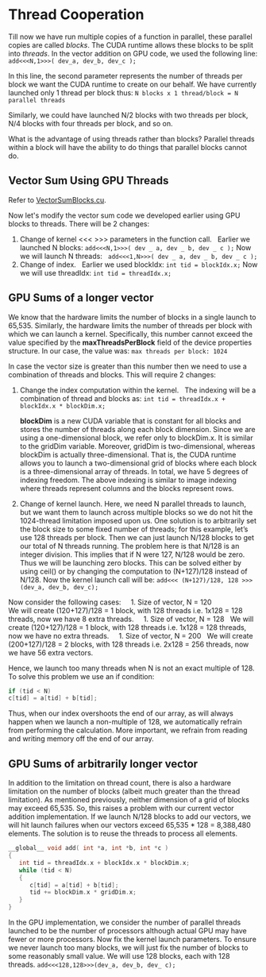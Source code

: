 # Thread Cooperation

Till now we have run multiple copies of a function in parallel, these parallel copies are called *blocks*. The CUDA runtime allows these blocks to be split into *threads*. In the vector addition on GPU code, we used the following line:
`add<<<N,1>>>( dev_a, dev_b, dev_c );`

In this line, the second parameter represents the number of threads per block we want the CUDA runtime to create on our behalf. We have currently launched only 1 thread per block thus:
`N blocks x 1 thread/block = N parallel threads`

Similarly, we could have launched N/2 blocks with two threads per block, N/4 blocks with four threads per block, and so on. 

What is the advantage of using threads rather than blocks?
Parallel threads within a block will have the ability to do things that parallel blocks cannot do.


## Vector Sum Using GPU Threads

Refer to [VectorSumBlocks.cu](Programs/Chapter5/VectorSumBlocks.cu).

Now let's modify the vector sum code we developed earlier using GPU blocks to threads. There will be 2 changes:
1. Change of kernel <<< >>> parameters in the function call.  
   Earlier we launched N blocks:
   `add<<<N,1>>>( dev _ a, dev _ b, dev _ c );`
   Now we will launch N threads:   
   `add<<<1,N>>>( dev _ a, dev _ b, dev _ c );`
1. Change of index.  
   Earlier we used blockIdx:
   `int tid = blockIdx.x;`
   Now we will use threadIdx:
   `int tid = threadIdx.x;`

## GPU Sums of a longer vector

We know that the hardware limits the number of blocks in a single launch to 65,535. Similarly, the hardware limits the number of threads per block with which we can launch a kernel. Specifically, this number cannot exceed the value specified by the **maxThreadsPerBlock** field of the device properties structure. In our case, the value was:
`max threads per block: 1024`

In case the vector size is greater than this number then we need to use a combination of threads and blocks. This will require 2 changes:  
1. Change the index computation within the kernel.  
   The indexing will be a combination of thread and blocks as:
   `int tid = threadIdx.x + blockIdx.x * blockDim.x;`

   **blockDim** is a new CUDA variable that is constant for all blocks and stores the number of threads along each block dimension. Since we are using a one-dimensional block, we refer only to blockDim.x. It is similar to the gridDim variable. Moreover, gridDim is two-dimensional, whereas blockDim is actually three-dimensional. That is, the CUDA runtime allows you to launch a two-dimensional grid of blocks where each block is a three-dimensional array of threads. In total, we have 5 degrees of indexing freedom.
   The above indexing is similar to image indexing where threads represent columns and the blocks represent rows.
2. Change of kernel launch.
   Here, we need N parallel threads to launch, but we want them to launch across multiple blocks so we do not hit the 1024-thread limitation imposed upon us. One solution is to arbitrarily set the block size to some fixed number of threads; for this example, let’s use 128 threads per block. Then we can just launch N/128 blocks to get our total of N threads running. 
   The problem here is that N/128 is an integer division. This implies that if N were 127, N/128 would be zero. Thus we will be launching zero blocks. This can be solved either by using ceil() or by changing the computation to (N+127)/128 instead of N/128. Now the kernel launch call will be:
   `add<<< (N+127)/128, 128 >>>(dev_a, dev_b, dev_c);`

 Now consider the following cases:
    1. Size of vector, N = 120  
      We will create (120+127)/128 = 1 block, with 128 threads i.e. 1x128 = 128 threads, now we have 8 extra threads.
    1. Size of vector, N = 128  
      We will create (120+127)/128 = 1 block, with 128 threads i.e. 1x128 = 128 threads, now we have no extra threads.
    1. Size of vector, N = 200  
      We will create (200+127)/128 = 2 blocks, with 128 threads i.e. 2x128 = 256 threads, now we have 56 extra vectors.

 Hence, we launch too many threads when N is not an exact multiple of 128. To solve this problem we use an if condition:
 ```C
 if (tid < N)  
 c[tid] = a[tid] + b[tid];
 ```
 Thus, when our index overshoots the end of our array, as will always happen when we launch a non-multiple of 128, we automatically refrain from performing the calculation. More important, we refrain from reading and writing memory off the end of our array.

 ## GPU Sums of arbitrarily longer vector

In addition to the limitation on thread count, there is also a hardware limitation on the number of blocks (albeit much greater than the thread limitation). As mentioned previously, neither dimension of a grid of blocks may exceed 65,535.
So, this raises a problem with our current vector addition implementation. If we launch N/128 blocks to add our vectors, we will hit launch failures when our vectors exceed 65,535 * 128 = 8,388,480 elements.
The solution is to reuse the threads to process all elements.
```C
__global__ void add( int *a, int *b, int *c ) 
{
   int tid = threadIdx.x + blockIdx.x * blockDim.x;
   while (tid < N) 
   {
      c[tid] = a[tid] + b[tid];
      tid += blockDim.x * gridDim.x;
   }
}
```

In the GPU implementation, we consider the number of parallel threads launched to be the number of processors although actual GPU may have fewer or more processors. Now fix the kernel launch parameters. To ensure we never launch too many blocks, we will just fix the number of blocks to some reasonably small value. We will use 128 blocks, each with 128 threads.
`add<<<128,128>>>(dev_a, dev_b, dev_ c);`
